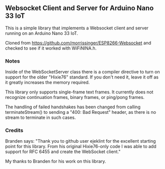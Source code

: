 ## Websocket Client and Server for Arduino Nano 33 IoT

This is a simple library that implements a Websocket client and server running on an Arduino Nano 33 IoT.

Cloned from https://github.com/morrissinger/ESP8266-Websocket and checked to see if it worked with WiFiNINA.h.

### Notes
Inside of the WebSocketServer class there is a compiler directive to turn on support for the older "Hixie76" standard. If you don't need it, leave it off as it greatly increases the memory required.

This library only supports single-frame text frames. It currently does not recognize continuation frames, binary frames, or ping/pong frames.

The handling of failed handshakes has been changed from calling terminateStream() to sending a "400: Bad Request" header, as there is no stream to terminate in such cases.

### Credits
Branden says: "Thank you to github user ejeklint for the excellent starting point for this library. From his original Hixie76-only code I was able to add support for RFC 6455 and create the WebSocket client."

My thanks to Branden for his work on this library.
